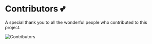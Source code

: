 # Contributors 💕

A special thank you to all the wonderful people who contributed to this project.

![Contributors](https://contrib.rocks/image?repo=miamatriarx/matriarx)
